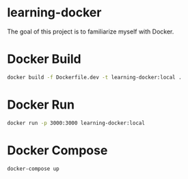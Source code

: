 # learning-docker

The goal of this project is to familiarize myself with Docker.

# Docker Build

```sh
docker build -f Dockerfile.dev -t learning-docker:local .
```

# Docker Run

```sh
docker run -p 3000:3000 learning-docker:local
```

# Docker Compose

```sh
docker-compose up
```
